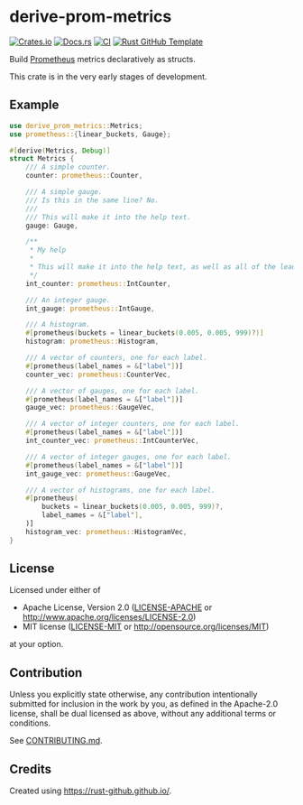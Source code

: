 # derive-prom-metrics

[![Crates.io](https://img.shields.io/crates/v/derive-prom-metrics.svg)](https://crates.io/crates/derive-prom-metrics)
[![Docs.rs](https://docs.rs/derive-prom-metrics/badge.svg)](https://docs.rs/derive-prom-metrics)
[![CI](https://github.com/0xangelo/derive-prom-metrics/workflows/CI/badge.svg)](https://github.com/0xangelo/derive-prom-metrics/actions)
[![Rust GitHub Template](https://img.shields.io/badge/Rust%20GitHub-Template-blue)](https://rust-github.github.io/)

<!-- cargo-rdme start -->

Build [Prometheus] metrics declaratively as structs.

This crate is in the very early stages of development.

[Prometheus]: https://prometheus.io

## Example

```rust
use derive_prom_metrics::Metrics;
use prometheus::{linear_buckets, Gauge};

#[derive(Metrics, Debug)]
struct Metrics {
    /// A simple counter.
    counter: prometheus::Counter,

    /// A simple gauge.
    /// Is this in the same line? No.
    ///
    /// This will make it into the help text.
    gauge: Gauge,

    /**
     * My help
     *
     * This will make it into the help text, as well as all of the leading asterisks.
     */
    int_counter: prometheus::IntCounter,

    /// An integer gauge.
    int_gauge: prometheus::IntGauge,

    /// A histogram.
    #[prometheus(buckets = linear_buckets(0.005, 0.005, 999)?)]
    histogram: prometheus::Histogram,

    /// A vector of counters, one for each label.
    #[prometheus(label_names = &["label"])]
    counter_vec: prometheus::CounterVec,

    /// A vector of gauges, one for each label.
    #[prometheus(label_names = &["label"])]
    gauge_vec: prometheus::GaugeVec,

    /// A vector of integer counters, one for each label.
    #[prometheus(label_names = &["label"])]
    int_counter_vec: prometheus::IntCounterVec,

    /// A vector of integer gauges, one for each label.
    #[prometheus(label_names = &["label"])]
    int_gauge_vec: prometheus::GaugeVec,

    /// A vector of histograms, one for each label.
    #[prometheus(
        buckets = linear_buckets(0.005, 0.005, 999)?,
        label_names = &["label"],
    )]
    histogram_vec: prometheus::HistogramVec,
}
```

<!-- cargo-rdme end -->

## License

Licensed under either of

 * Apache License, Version 2.0
   ([LICENSE-APACHE](LICENSE-APACHE) or http://www.apache.org/licenses/LICENSE-2.0)
 * MIT license
   ([LICENSE-MIT](LICENSE-MIT) or http://opensource.org/licenses/MIT)

at your option.

## Contribution

Unless you explicitly state otherwise, any contribution intentionally submitted
for inclusion in the work by you, as defined in the Apache-2.0 license, shall be
dual licensed as above, without any additional terms or conditions.

See [CONTRIBUTING.md](CONTRIBUTING.md).

## Credits

Created using https://rust-github.github.io/.
